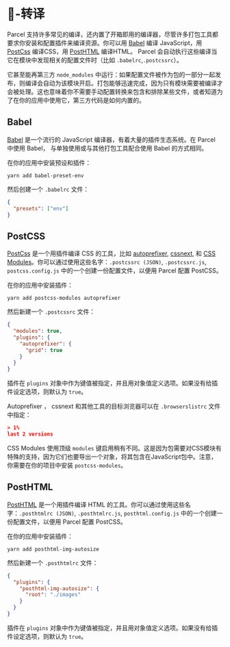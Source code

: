 # 🐠-转译

Parcel 支持许多常见的编译，还内置了开箱即用的编译器，尽管许多打包工具都要求你安装和配置插件来编译资源。你可以用 [Babel](https://babeljs.io/) 编译 JavaScript，用 [PostCss](http://postcss.org/) 编译CSS，用 [PostHTML](https://github.com/posthtml/posthtml) 编译HTML。 Parcel 会自动执行这些编译当它在模块中发现相关的配置文件时（比如 `.babelrc`,`.postcssrc`）。

它甚至能再第三方 `node_modules` 中运行：如果配置文件被作为包的一部分一起发布，则编译会自动为该模块开启。打包能够迅速完成，因为只有模块需要被编译才会被处理。这也意味着你不需要手动配置转换来包含和排除某些文件，或者知道为了在你的应用中使用它，第三方代码是如何内置的。

## Babel

[Babel](https://babeljs.io/) 是一个流行的 JavaScript 编译器，有着大量的插件生态系统。在 Parcel 中使用 Babel， 与单独使用或与其他打包工具配合使用 Babel 的方式相同。

在你的应用中安装预设和插件：

`yarn add babel-preset-env`

然后创建一个 `.babelrc` 文件：

```json
{
  "presets": ["env"]
}
```

## PostCSS

[PostCss](http://postcss.org/) 是一个用插件编译 CSS 的工具，比如 [autoprefixer](https://github.com/postcss/autoprefixer), [cssnext](http://cssnext.io/), 和 [CSS Modules](https://github.com/css-modules/css-modules)。你可以通过使用这些名字：`.postcssrc (JSON)`, `.postcssrc.js`, `postcss.config.js` 中的一个创建一份配置文件，以便用 Parcel 配置 PostCSS。

在你的应用中安装插件：

`yarn add postcss-modules autoprefixer`

然后新建一个 `.postcssrc` 文件：

```json
{
  "modules": true,
  "plugins": {
    "autoprefixer": {
      "grid": true
    }
  }
}
```

插件在 `plugins` 对象中作为键值被指定，并且用对象值定义选项。如果没有给插件设定选项，则默认为 `true`。

Autoprefixer ， cssnext 和其他工具的目标浏览器可以在 `.browserslistrc` 文件中指定：

```json
> 1%
last 2 versions
```

CSS Modules 使用顶级 `modules` 键启用稍有不同。这是因为包需要对CSS模块有特殊的支持，因为它们也要导出一个对象，将其包含在JavaScript包中。注意，你需要在你的项目中安装 `postcss-modules`。

## PostHTML

[PostHTML](https://github.com/posthtml/posthtml) 是一个用插件编译 HTML 的工具。你可以通过使用这些名字：`.posthtmlrc (JSON)`, `.posthtmlrc.js`, `posthtml.config.js` 中的一个创建一份配置文件，以便用 Parcel 配置 PostCSS。

在你的应用中安装插件：

`yarn add posthtml-img-autosize`

然后新建一个 `.posthtmlrc` 文件：

```json
{
  "plugins": {
    "posthtml-img-autosize": {
      "root": "./images"
    }
  }
}
```

插件在 `plugins` 对象中作为键值被指定，并且用对象值定义选项。如果没有给插件设定选项，则默认为 `true`。